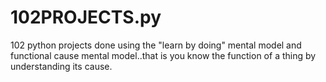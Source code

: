 # 102PROJECTS.py
102 python projects done using the "learn by doing" mental model and functional cause mental model..that is you know the function of a thing by understanding its cause.
